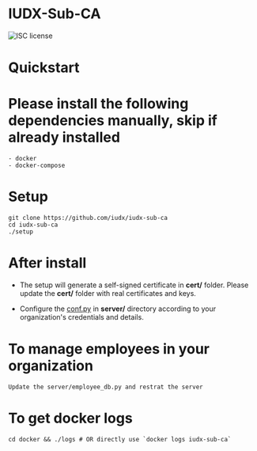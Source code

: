 # IUDX-Sub-CA

![ISC license](https://img.shields.io/badge/license-ISC-blue.svg)


Quickstart
========== 

# Please install the following dependencies manually, skip if already installed

	- docker
	- docker-compose
# Setup

	git clone https://github.com/iudx/iudx-sub-ca
	cd iudx-sub-ca
	./setup

# After install 

- The setup will generate a self-signed certificate in **cert/** folder. Please update the **cert/** folder with real certificates and keys.
 
- Configure the [conf.py](https://github.com/iudx/iudx-sub-ca/blob/master/server/conf.py "conf.py") in **server/** directory according to your organization's credentials and details.

# To manage employees in your organization 

	Update the server/employee_db.py and restrat the server

# To get docker logs

    cd docker && ./logs # OR directly use `docker logs iudx-sub-ca`
